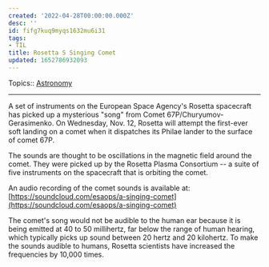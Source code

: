 ```yaml
---
created: '2022-04-28T00:00:00.000Z'
desc: ''
id: fifg7kuq9myqs1632mu6i31
tags:
- TIL
title: Rosetta S Singing Comet
updated: 1652786932093
---
```

   
Topics::  [Astronomy](/not_created.md)   
   
   
---   
   
A set of instruments on the European Space Agency's Rosetta spacecraft has picked up a mysterious "song" from Comet 67P/Churyumov-Gerasimenko. On Wednesday, Nov. 12, Rosetta will attempt the first-ever soft landing on a comet when it dispatches its Philae lander to the surface of comet 67P.     
   
The sounds are thought to be oscillations in the magnetic field around the comet. They were picked up by the Rosetta Plasma Consortium -- a suite of five instruments on the spacecraft that is orbiting the comet.     
   
An audio recording of the comet sounds is available at:  [https://soundcloud.com/esaops/a-singing-comet](https://soundcloud.com/esaops/a-singing-comet)     
   
The comet's song would not be audible to the human ear because it is being emitted at 40 to 50 millihertz, far below the range of human hearing, which typically picks up sound between 20 hertz and 20 kilohertz. To make the sounds audible to humans, Rosetta scientists have increased the frequencies by 10,000 times.